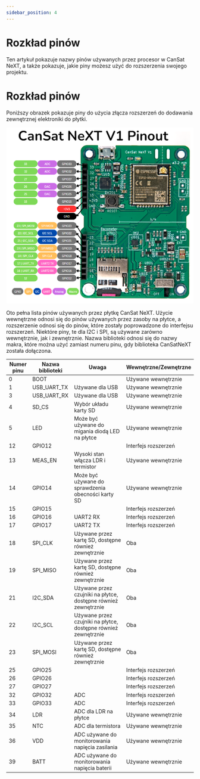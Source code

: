 ```yaml
---
sidebar_position: 4
---
```


# Rozkład pinów

Ten artykuł pokazuje nazwy pinów używanych przez procesor w CanSat NeXT, a także pokazuje, jakie piny możesz użyć do rozszerzenia swojego projektu.

# Rozkład pinów

Poniższy obrazek pokazuje piny do użycia złącza rozszerzeń do dodawania zewnętrznej elektroniki do płytki.

![Rozkład pinów płytki CanSat NeXT](./img/pinout.png)

Oto pełna lista pinów używanych przez płytkę CanSat NeXT. Użycie wewnętrzne odnosi się do pinów używanych przez zasoby na płytce, a rozszerzenie odnosi się do pinów, które zostały poprowadzone do interfejsu rozszerzeń. Niektóre piny, te dla I2C i SPI, są używane zarówno wewnętrznie, jak i zewnętrznie. Nazwa biblioteki odnosi się do nazwy makra, które można użyć zamiast numeru pinu, gdy biblioteka CanSatNeXT została dołączona.

| Numer pinu | Nazwa biblioteki | Uwaga                                                   | Wewnętrzne/Zewnętrzne |
|------------|------------------|---------------------------------------------------------|-----------------------|
|          0 | BOOT             |                                                         | Używane wewnętrznie   |
|          1 | USB_UART_TX      | Używane dla USB                                         | Używane wewnętrznie   |
|          3 | USB_UART_RX      | Używane dla USB                                         | Używane wewnętrznie   |
|          4 | SD_CS            | Wybór układu karty SD                                   | Używane wewnętrznie   |
|          5 | LED              | Może być używane do migania diodą LED na płytce         | Używane wewnętrznie   |
|         12 | GPIO12           |                                                         | Interfejs rozszerzeń  |
|         13 | MEAS_EN          | Wysoki stan włącza LDR i termistor                      | Używane wewnętrznie   |
|         14 | GPIO14           | Może być używane do sprawdzenia obecności karty SD      | Używane wewnętrznie   |
|         15 | GPIO15           |                                                         | Interfejs rozszerzeń  |
|         16 | GPIO16           | UART2 RX                                                | Interfejs rozszerzeń  |
|         17 | GPIO17           | UART2 TX                                                | Interfejs rozszerzeń  |
|         18 | SPI_CLK          | Używane przez kartę SD, dostępne również zewnętrznie    | Oba                   |
|         19 | SPI_MISO         | Używane przez kartę SD, dostępne również zewnętrznie    | Oba                   |
|         21 | I2C_SDA          | Używane przez czujniki na płytce, dostępne również zewnętrznie | Oba                   |
|         22 | I2C_SCL          | Używane przez czujniki na płytce, dostępne również zewnętrznie | Oba                   |
|         23 | SPI_MOSI         | Używane przez kartę SD, dostępne również zewnętrznie    | Oba                   |
|         25 | GPIO25           |                                                         | Interfejs rozszerzeń  |
|         26 | GPIO26           |                                                         | Interfejs rozszerzeń  |
|         27 | GPIO27           |                                                         | Interfejs rozszerzeń  |
|         32 | GPIO32           | ADC                                                     | Interfejs rozszerzeń  |
|         33 | GPIO33           | ADC                                                     | Interfejs rozszerzeń  |
|         34 | LDR              | ADC dla LDR na płytce                                   | Używane wewnętrznie   |
|         35 | NTC              | ADC dla termistora                                      | Używane wewnętrznie   |
|         36 | VDD              | ADC używane do monitorowania napięcia zasilania         | Używane wewnętrznie   |
|         39 | BATT             | ADC używane do monitorowania napięcia baterii           | Używane wewnętrznie   |